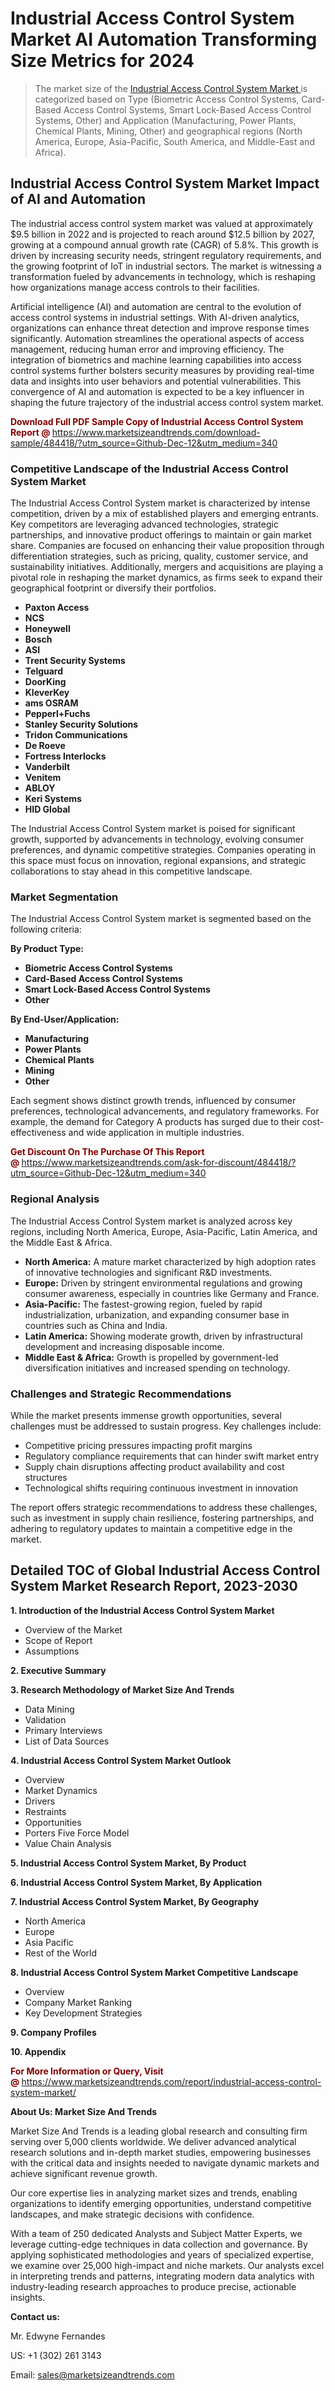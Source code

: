 <H1>Industrial Access Control System Market AI Automation Transforming Size Metrics for 2024</H1><blockquote><p>The market size of the <a href="https://www.marketsizeandtrends.com/download-sample/484418/?utm_source=Github-Dec-12&amp;utm_medium=340" target="_blank">Industrial Access Control System Market </a>is categorized based on Type (Biometric Access Control Systems, Card-Based Access Control Systems, Smart Lock-Based Access Control Systems, Other) and Application (Manufacturing, Power Plants, Chemical Plants, Mining, Other) and geographical regions (North America, Europe, Asia-Pacific, South America, and Middle-East and Africa).</p></blockquote><p><h2>Industrial Access Control System Market Impact of AI and Automation</h2><p>The industrial access control system market was valued at approximately $9.5 billion in 2022 and is projected to reach around $12.5 billion by 2027, growing at a compound annual growth rate (CAGR) of 5.8%. This growth is driven by increasing security needs, stringent regulatory requirements, and the growing footprint of IoT in industrial sectors. The market is witnessing a transformation fueled by advancements in technology, which is reshaping how organizations manage access controls to their facilities.</p><p>Artificial intelligence (AI) and automation are central to the evolution of access control systems in industrial settings. With AI-driven analytics, organizations can enhance threat detection and improve response times significantly. Automation streamlines the operational aspects of access management, reducing human error and improving efficiency. The integration of biometrics and machine learning capabilities into access control systems further bolsters security measures by providing real-time data and insights into user behaviors and potential vulnerabilities. This convergence of AI and automation is expected to be a key influencer in shaping the future trajectory of the industrial access control system market.</p></p><p><strong><span style="color: #800000;">Download Full PDF Sample Copy of Industrial Access Control System Report @</span>&nbsp;</strong><a href="https://www.marketsizeandtrends.com/download-sample/484418/?utm_source=Github-Dec-12&amp;utm_medium=340">https://www.marketsizeandtrends.com/download-sample/484418/?utm_source=Github-Dec-12&amp;utm_medium=340</a></p><h3>Competitive Landscape of the Industrial Access Control System Market</h3><p>The Industrial Access Control System market is characterized by intense competition, driven by a mix of established players and emerging entrants. Key competitors are leveraging advanced technologies, strategic partnerships, and innovative product offerings to maintain or gain market share. Companies are focused on enhancing their value proposition through differentiation strategies, such as pricing, quality, customer service, and sustainability initiatives. Additionally, mergers and acquisitions are playing a pivotal role in reshaping the market dynamics, as firms seek to expand their geographical footprint or diversify their portfolios.</p><p><strong><p><ul><li>Paxton Access </li><li> NCS </li><li> Honeywell </li><li> Bosch </li><li> ASI </li><li> Trent Security Systems </li><li> Telguard </li><li> DoorKing </li><li> KleverKey </li><li> ams OSRAM </li><li> Pepperl+Fuchs </li><li> Stanley Security Solutions </li><li> Tridon Communications </li><li> De Roeve </li><li> Fortress Interlocks </li><li> Vanderbilt </li><li> Venitem </li><li> ABLOY </li><li> Keri Systems </li><li> HID Global</p></li></ul></p></strong></p><p>The Industrial Access Control System market is poised for significant growth, supported by advancements in technology, evolving consumer preferences, and dynamic competitive strategies. Companies operating in this space must focus on innovation, regional expansions, and strategic collaborations to stay ahead in this competitive landscape.</p><h3>Market Segmentation</h3><p>The Industrial Access Control System market is segmented based on the following criteria:</p><p><strong>By Product Type:</strong></p><p><strong><p><ul><li>Biometric Access Control Systems </li><li> Card-Based Access Control Systems </li><li> Smart Lock-Based Access Control Systems </li><li> Other</p></li></ul></p></strong></p><p><strong>By End-User/Application:</strong></p><p><strong><p><ul><li>Manufacturing </li><li> Power Plants </li><li> Chemical Plants </li><li> Mining </li><li> Other</p></li></ul></p></strong></p><p>Each segment shows distinct growth trends, influenced by consumer preferences, technological advancements, and regulatory frameworks. For example, the demand for Category A products has surged due to their cost-effectiveness and wide application in multiple industries.</p><p><strong><span style="color: #800000;">Get Discount On The Purchase Of This Report @&nbsp;</span></strong><a href="https://www.marketsizeandtrends.com/ask-for-discount/484418/?utm_source=Github-Dec-12&amp;utm_medium=340">https://www.marketsizeandtrends.com/ask-for-discount/484418/?utm_source=Github-Dec-12&amp;utm_medium=340</a></p><h3>Regional Analysis</h3><p>The Industrial Access Control System market is analyzed across key regions, including North America, Europe, Asia-Pacific, Latin America, and the Middle East &amp; Africa.</p><ul><li><strong>North America:</strong> A mature market characterized by high adoption rates of innovative technologies and significant R&amp;D investments.</li><li><strong>Europe:</strong> Driven by stringent environmental regulations and growing consumer awareness, especially in countries like Germany and France.</li><li><strong>Asia-Pacific:</strong> The fastest-growing region, fueled by rapid industrialization, urbanization, and expanding consumer base in countries such as China and India.</li><li><strong>Latin America:</strong> Showing moderate growth, driven by infrastructural development and increasing disposable income.</li><li><strong>Middle East &amp; Africa:</strong> Growth is propelled by government-led diversification initiatives and increased spending on technology.</li></ul><h3>Challenges and Strategic Recommendations</h3><p>While the market presents immense growth opportunities, several challenges must be addressed to sustain progress. Key challenges include:</p><ul><li>Competitive pricing pressures impacting profit margins</li><li>Regulatory compliance requirements that can hinder swift market entry</li><li>Supply chain disruptions affecting product availability and cost structures</li><li>Technological shifts requiring continuous investment in innovation</li></ul><p>The report offers strategic recommendations to address these challenges, such as investment in supply chain resilience, fostering partnerships, and adhering to regulatory updates to maintain a competitive edge in the market.</p><h2>Detailed TOC of Global Industrial Access Control System Market Research Report, 2023-2030</h2><p><strong>1. Introduction of the Industrial Access Control System Market</strong></p><ul><li>Overview of the Market</li><li>Scope of Report</li><li>Assumptions&nbsp;</li></ul><p><strong>2. Executive Summary</strong></p><p><strong>3. Research Methodology of <strong>Market Size And Trends</strong></strong></p><ul><li>Data Mining</li><li>Validation</li><li>Primary Interviews</li><li>List of Data Sources&nbsp;</li></ul><p><strong>4. Industrial Access Control System Market Outlook</strong></p><ul><li>Overview</li><li>Market Dynamics</li><li>Drivers</li><li>Restraints</li><li>Opportunities</li><li>Porters Five Force Model</li><li>Value Chain Analysis&nbsp;</li></ul><p><strong>5. Industrial Access Control System Market, By Product</strong></p><p><strong>6. Industrial Access Control System Market, By Application</strong></p><p><strong>7. Industrial Access Control System Market, By Geography</strong></p><ul><li>North America</li><li>Europe</li><li>Asia Pacific</li><li>Rest of the World&nbsp;</li></ul><p><strong>8. Industrial Access Control System Market Competitive Landscape</strong></p><ul><li>Overview</li><li>Company Market Ranking</li><li>Key Development Strategies&nbsp;</li></ul><p><strong>9. Company Profiles</strong></p><p><strong>10. Appendix</strong></p><p><strong><span style="color: #800000;">For More Information or Query, Visit @&nbsp;</span></strong><a href="https://www.marketsizeandtrends.com/report/industrial-access-control-system-market/">https://www.marketsizeandtrends.com/report/industrial-access-control-system-market/</a></p><p></p><p><strong>About Us:&nbsp;Market Size And Trends</strong></p><p>Market Size And Trends&nbsp;is a leading global research and consulting firm serving over 5,000 clients worldwide. We deliver advanced analytical research solutions and in-depth market studies, empowering businesses with the critical data and insights needed to navigate dynamic markets and achieve significant revenue growth.</p><p>Our core expertise lies in analyzing market sizes and trends, enabling organizations to identify emerging opportunities, understand competitive landscapes, and make strategic decisions with confidence.</p><p>With a team of 250 dedicated Analysts and Subject Matter Experts, we leverage cutting-edge techniques in data collection and governance. By applying sophisticated methodologies and years of specialized expertise, we examine over 25,000 high-impact and niche markets. Our analysts excel in interpreting trends and patterns, integrating modern data analytics with industry-leading research approaches to produce precise, actionable insights.</p><p><strong>Contact us:</strong></p><p>Mr. Edwyne Fernandes</p><p>US: +1 (302) 261 3143</p><p>Email: <a href="mailto:sales@marketsizeandtrends.com">sales@marketsizeandtrends.com</a>&nbsp;</p>
